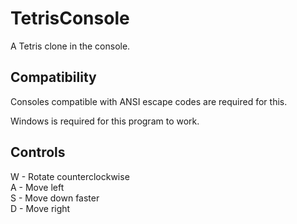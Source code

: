 # TetrisConsole
A Tetris clone in the console.

## Compatibility
Consoles compatible with ANSI escape codes are required for this. 

Windows is required for this program to work.

## Controls
W - Rotate counterclockwise<br>
A - Move left<br>
S - Move down faster<br>
D - Move right<br>
